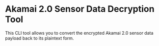 # Akamai 2.0 Sensor Data Decryption Tool
 This CLI tool allows you to convert the encrypted Akamai 2.0 sensor data payload back to its plaintext form.
